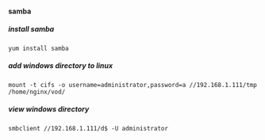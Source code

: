 #### samba

##### install samba
`yum install samba`

##### add windows directory to linux
`mount -t cifs -o username=administrator,password=a //192.168.1.111/tmp /home/nginx/vod/`

##### view windows directory
`smbclient //192.168.1.111/d$ -U administrator`